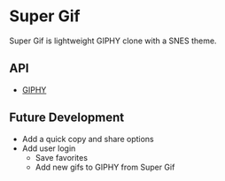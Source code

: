 # Super Gif
Super Gif is lightweight GIPHY clone with a SNES theme.

## API
* [GIPHY](https://api.giphy.com/)

## Future Development

* Add a quick copy and share options
* Add user login
  * Save favorites
  * Add new gifs to GIPHY from Super Gif
  
